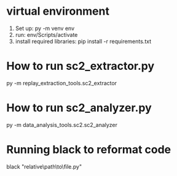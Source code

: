 # virtual environment
1. Set up: py -m venv env
2. run: env/Scripts/activate
3. install required libraries: pip install -r requirements.txt

# How to run sc2_extractor.py
py -m replay_extraction_tools.sc2_extractor

# How to run sc2_analyzer.py
py -m data_analysis_tools.sc2.sc2_analyzer

# Running black to reformat code
black "relative\path\to\file.py"